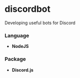 # discordbot
Developing useful bots for Discord

### Language
- __NodeJS__

### Package
- __Discord.js__